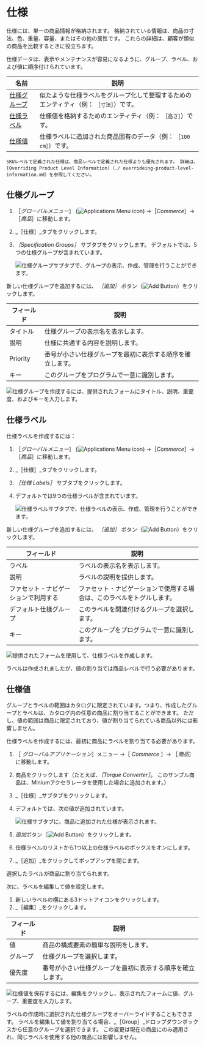 # 仕様

仕様には、単一の商品情報が格納されます。 格納されている情報は、商品の寸法、色、重量、容量、またはその他の属性です。 これらの詳細は、顧客が類似の商品を比較するときに役立ちます。

仕様データは、表示やメンテナンスが容易になるように、グループ、ラベル、および値に順序付けられています。

| 名前                              | 説明                                            |
| ------------------------------- | --------------------------------------------- |
| [仕様グループ](#specification-groups) | 似たような仕様ラベルをグループ化して整理するためのエンティティ（例： `［寸法］`）です。 |
| [仕様ラベル](#specification-labels)  | 仕様値を格納するためのエンティティ（例： `［高さ］`）です。               |
| [仕様値](#specification-values)    | 仕様ラベルに追加された商品固有のデータ（例： `［100 cm］`）です。         |

```{note}
SKUレベルで定義された仕様は、商品レベルで定義された仕様よりも優先されます。 詳細は、[Overriding Product Level Information]（./ overrideing-product-level-information.md）を参照してください。
```

## 仕様グループ

1. ［_グローバルメニュー_］ (![Applications Menu icon](../../../images/icon-applications-menu.png)) →［_Commerce_］→［_商品_］に移動します。
1. _［仕様］_タブをクリックします。
1. _［Specification Groups］_ サブタブをクリックします。 デフォルトでは、5つの仕様グループが含まれています。

    ![仕様グループサブタブで、グループの表示、作成、管理を行うことができます。](./specifications/images/01.png)

新しい仕様グループを追加するには、 *［追加］* ボタン（![Add Button](../../../images/icon-add.png)）をクリックします。

| フィールド    | 説明                            |
| -------- | ----------------------------- |
| タイトル     | 仕様グループの表示名を表示します。             |
| 説明       | 仕様に共通する内容を説明します。              |
| Priority | 番号が小さい仕様グループを最初に表示する順序を確立します。 |
| キー       | このグループをプログラムで一意に識別します。        |

![仕様グループを作成するには、提供されたフォームにタイトル、説明、重要度、およびキーを入力します。](./specifications/images/02.png)

## 仕様ラベル

仕様ラベルを作成するには：

1. ［_グローバルメニュー_］ (![Applications Menu icon](../../../images/icon-applications-menu.png)) →［_Commerce_］→［_商品_］に移動します。
1. _［仕様］_タブをクリックします。
1. _［仕様 Labels］_ サブタブをクリックします。
1. デフォルトでは9つの仕様ラベルが含まれています。

    ![仕様ラベルサブタブで、仕様ラベルの表示、作成、管理を行うことができます。](./specifications/images/03.png)

新しい仕様グループを追加するには、 *［追加］* ボタン（![Add Button](../../../images/icon-add.png)）をクリックします。

| フィールド              | 説明                                  |
| ------------------ | ----------------------------------- |
| ラベル                | ラベルの表示名を表示します。                      |
| 説明                 | ラベルの説明を提供します。                       |
| ファセット・ナビゲーションで利用する | ファセット・ナビゲーションで使用する場合は、このラベルをトグルします。 |
| デフォルト仕様グループ        | このラベルを関連付けるグループを選択します。              |
| キー                 | このグループをプログラムで一意に識別します。              |

![提供されたフォームを使用して、仕様ラベルを作成します。](./specifications/images/04.png)

ラベルは作成されましたが、値の割り当ては商品レベルで行う必要があります。

## 仕様値

 グループとラベルの範囲はカタログに限定されています。つまり、作成したグループとラベルは、カタログ内の任意の商品に割り当てることができます。 ただし、値の範囲は商品に限定されており、値が割り当てられている商品以外には影響しません。

 仕様ラベルを作成するには、最初に商品にラベルを割り当てる必要があります。

1. ［ _グローバルアプリケーション_］メニュー →［ _Commerce_ ］→ ［_商品_］に移動します。
1. 商品をクリックします（たとえば、_［Torque Converter］_。 このサンプル商品は、Miniumアクセラレータを使用した場合に追加されます。）
1. _［仕様］_サブタブをクリックします。
1. デフォルトでは、次の値が追加されています。

    ![仕様サブタブに、商品に追加された仕様が表示されます。](./specifications/images/05.png)

1. *追加*ボタン（![Add Button](../../../images/icon-add.png)）をクリックします。
1. 仕様ラベルのリストから1つ以上の仕様ラベルのボックスをオンにします。
1. _［追加］_をクリックしてポップアップを閉じます。

選択したラベルが商品に割り当てられます。

次に、ラベルを編集して値を設定します。

1. 新しいラベルの横にある3ドットアイコンをクリックします。
1. _［編集］_をクリックします。

| フィールド | 説明                            |
| ----- | ----------------------------- |
| 値     | 商品の構成要素の簡単な説明をします。            |
| グループ  | 仕様グループを選択します。                 |
| 優先度   | 番号が小さい仕様グループを最初に表示する順序を確立します。 |

![仕様値を保存するには、編集をクリックし、表示されたフォームに値、グループ、重要度を入力します。](./specifications/images/06.png)

ラベルの作成時に選択された仕様グループをオーバーライドすることもできます。 ラベルを編集して値を割り当てる場合、_［Group］_ドロップダウンボックスから任意のグループを選択できます。 この変更は現在の商品にのみ適用され、同じラベルを使用する他の商品には影響しません。
